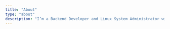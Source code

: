 ```yaml
---
title: "About"
type: "about"
description: "I’m a Backend Developer and Linux System Administrator with over two years of experience building scalable backend systems and managing reliable server environments. I have worked on multiple projects, solving complex software architecture challenges while leveraging a variety of technologies and frameworks. My experience as a system administrator has given me a strong understanding of server management, automation, and Linux-based environments, which complements my backend development skills. I enjoy optimizing systems, writing clean and efficient code, and exploring new tools that improve both development and operations workflows."
---
```

